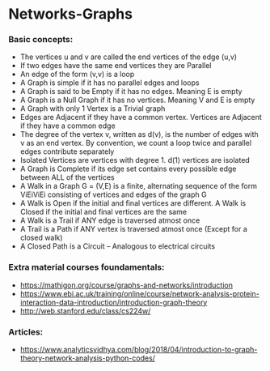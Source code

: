 # Networks-Graphs

### Basic concepts:
   - The vertices u and v are called the end vertices of the edge (u,v)
   - If two edges have the same end vertices they are Parallel
   - An edge of the form (v,v) is a loop
   - A Graph is simple if it has no parallel edges and loops
   - A Graph is said to be Empty if it has no edges. Meaning E is empty
   - A Graph is a Null Graph if it has no vertices. Meaning V and E is empty
   - A Graph with only 1 Vertex is a Trivial graph
   - Edges are Adjacent if they have a common vertex. Vertices are Adjacent if they have a common edge
   - The degree of the vertex v, written as d(v), is the number of edges with v as an end vertex. By convention, we count a loop twice and parallel edges contribute separately
   - Isolated Vertices are vertices with degree 1. d(1) vertices are isolated
   - A Graph is Complete if its edge set contains every possible edge between ALL of the vertices
   - A Walk in a Graph G = (V,E) is a finite, alternating sequence of the form ViEiViEi consisting of vertices and edges of the graph G
   - A Walk is Open if the initial and final vertices are different. A Walk is Closed if the initial and final vertices are the same
   - A Walk is a Trail if ANY edge is traversed atmost once
   - A Trail is a Path if ANY vertex is traversed atmost once (Except for a closed walk)
   - A Closed Path is a Circuit – Analogous to electrical circuits

### Extra material courses foundamentals:
- https://mathigon.org/course/graphs-and-networks/introduction
- https://www.ebi.ac.uk/training/online/course/network-analysis-protein-interaction-data-introduction/introduction-graph-theory
- http://web.stanford.edu/class/cs224w/

### Articles:
- https://www.analyticsvidhya.com/blog/2018/04/introduction-to-graph-theory-network-analysis-python-codes/
